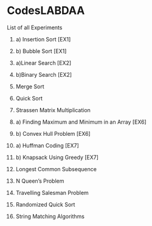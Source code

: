 # CodesLABDAA
List of all Experiments

1. a) Insertion Sort [EX1]
1. b) Bubble Sort [EX1]

2. a)Linear Search [EX2]
2. b)Binary Search [EX2]

3. Merge Sort

4. Quick Sort

5. Strassen Matrix Multiplication

6. a) Finding Maximum and Minimum in an Array [EX6]
6. b) Convex Hull Problem [EX6]

7. a) Huffman Coding [EX7]
7. b) Knapsack Using Greedy [EX7]

8. Longest Common Subsequence

9. N Queen’s Problem

10. Travelling Salesman Problem

11. Randomized Quick Sort

12. String Matching Algorithms
